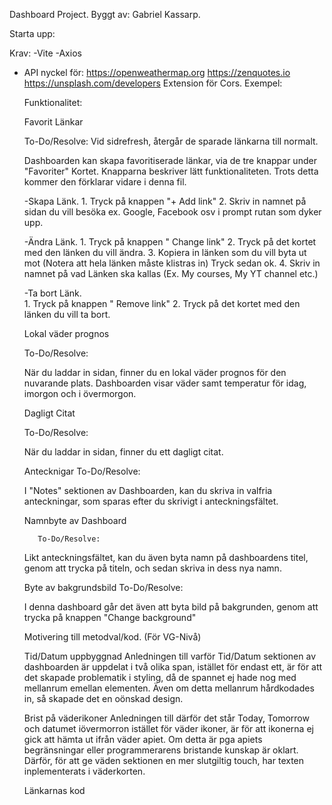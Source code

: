 Dashboard Project.
Byggt av: Gabriel Kassarp.

Starta upp:


Krav:
-Vite
-Axios
- API nyckel för:
    https://openweathermap.org
    https://zenquotes.io 
    https://unsplash.com/developers 
Extension för Cors.
    Exempel:



    Funktionalitet:


    Favorit Länkar


    To-Do/Resolve:
        Vid sidrefresh, återgår de sparade länkarna till normalt.



    Dashboarden kan skapa favoritiserade länkar, via de tre knappar under "Favoriter" Kortet. Knapparna beskriver lätt funktionaliteten. Trots detta kommer den förklarar vidare i denna fil.

    -Skapa Länk.
            1. Tryck på knappen "+ Add link"
            2. Skriv in namnet på sidan du vill besöka ex. Google, Facebook osv i prompt rutan som dyker upp.
           


    -Ändra Länk.
            1. Tryck på knappen " Change link"
            2. Tryck på det kortet med den länken du vill ändra.
            3. Kopiera in länken som du vill byta ut mot (Notera att hela länken måste klistras in) Tryck sedan ok.
            4. Skriv in namnet på vad Länken ska kallas (Ex. My courses, My YT channel etc.)

        
    -Ta bort Länk.   
            1. Tryck på knappen " Remove link"
            2. Tryck på det kortet med den länken du vill ta bort.


    Lokal väder prognos

     To-Do/Resolve:


     När du laddar in sidan, finner du en lokal väder prognos för  den nuvarande plats. Dashboarden visar väder samt temperatur för idag, imorgon och i övermorgon.



    Dagligt Citat

     To-Do/Resolve:


    När du laddar in sidan, finner du ett dagligt citat.



    Antecknigar
         To-Do/Resolve:


    I "Notes" sektionen av Dashboarden, kan du skriva in valfria anteckningar, som sparas efter du skrivigt i anteckningsfältet.

    Namnbyte av Dashboard

         To-Do/Resolve:

    Likt anteckningsfältet, kan du även byta namn på dashboardens titel, genom att trycka på titeln, och sedan skriva in dess nya namn.


    Byte av bakgrundsbild
         To-Do/Resolve:

    I denna dashboard går det även att byta bild på bakgrunden, genom att trycka på knappen "Change background"




    Motivering till metodval/kod. (För VG-Nivå)

    Tid/Datum uppbyggnad
        Anledningen till varför Tid/Datum sektionen av dashboarden är uppdelat i två olika span, istället för endast ett, är för att det skapade problematik i styling, då de spannet ej hade nog med mellanrum emellan elementen. Även om detta mellanrum hårdkodades in, så skapade det en oönskad design.

    Brist på väderikoner
        Anledningen till därför det står Today, Tomorrow och datumet iövermorron istället för väder ikoner, är för att ikonerna ej gick att hämta ut ifrån väder apiet.  Om detta är pga apiets begränsningar eller programmerarens bristande kunskap är oklart.  Därför, för att ge väden sektionen en mer slutgiltig touch, har texten inplementerats i väderkorten.
 
    Länkarnas kod














